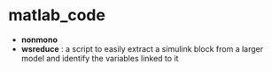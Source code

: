 # matlab_code

* **nonmono**
* **wsreduce** : a script to easily extract a simulink block from a larger model and identify the variables linked to it
